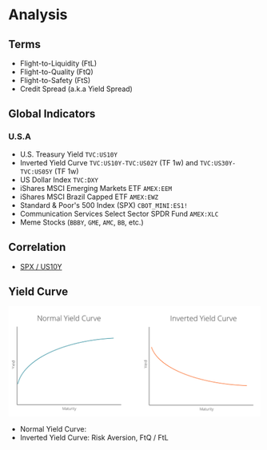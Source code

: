 # Analysis

## Terms

- Flight-to-Liquidity (FtL)
- Flight-to-Quality (FtQ)
- Flight-to-Safety (FtS)
- Credit Spread (a.k.a Yield Spread)

## Global Indicators

### U.S.A

- U.S. Treasury Yield `TVC:US10Y`
- Inverted Yield Curve `TVC:US10Y-TVC:US02Y` (TF 1w) and `TVC:US30Y-TVC:US05Y` (TF 1w)
- US Dollar Index `TVC:DXY`
- iShares MSCI Emerging Markets ETF `AMEX:EEM`
- iShares MSCI Brazil Capped ETF `AMEX:EWZ`
- Standard & Poor's 500 Index (SPX) `CBOT_MINI:ES1!`
- Communication Services Select Sector SPDR Fund `AMEX:XLC`
- Meme Stocks (`BBBY`, `GME`, `AMC`, `BB`, etc.)

## Correlation

- [SPX / US10Y](/stocks/spx.md)

<!--
NASDAQ:IEF/AMEX:LQD
-->

<!--
AMEX:JNK

---
S&P 500 / Setorial

XLRE
XLU
XLV
XLI
XLB
XLY
XLP
XLK
XLF
XLE
XLC
-->

## Yield Curve

![Normal vs Inverted Yield Curve](/assets/images/analysis/normal-vs-inverted-yield-curve.png)

- Normal Yield Curve:
- Inverted Yield Curve: Risk Aversion, FtQ / FtL
